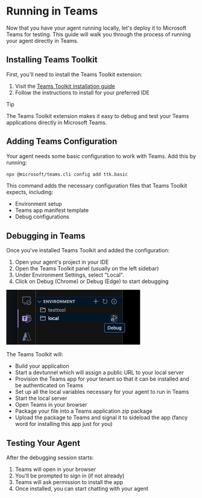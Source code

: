 # Running in Teams

Now that you have your agent running locally, let's deploy it to Microsoft Teams for testing. This guide will walk you through the process of running your agent directly in Teams.

## Installing Teams Toolkit

First, you'll need to install the Teams Toolkit extension:

1. Visit the [Teams Toolkit installation guide](https://learn.microsoft.com/en-us/microsoftteams/platform/toolkit/install-teams-toolkit?tabs=vscode)
2. Follow the instructions to install for your preferred IDE

> [!TIP]
> The Teams Toolkit extension makes it easy to debug and test your Teams applications directly in Microsoft Teams.

## Adding Teams Configuration

Your agent needs some basic configuration to work with Teams. Add this by running:

```bash
npx @microsoft/teams.cli config add ttk.basic
```

This command adds the necessary configuration files that Teams Toolkit expects, including:

- Environment setup
- Teams app manifest template
- Debug configurations

## Debugging in Teams

Once you've installed Teams Toolkit and added the configuration:

1. Open your agent's project in your IDE
2. Open the Teams Toolkit panel (usually on the left sidebar)
3. Under Environment Settings, select "Local".
4. Click on Debug (Chrome) or Debug (Edge) to start debugging

![Teams Toolkit](teams-toolkit.png)

The Teams Toolkit will:

- Build your application
- Start a devtunnel which will assign a public URL to your local server
- Provision the Teams app for your tenant so that it can be installed and be authenticated on Teams
- Set up all the local variables necessary for your agent to run in Teams
- Start the local server
- Open Teams in your browser
- Package your file into a Teams application zip package
- Upload the package to Teams and signal it to sideload the app (fancy word for installing this app just for you)

## Testing Your Agent

After the debugging session starts:

1. Teams will open in your browser
2. You'll be prompted to sign in (if not already)
3. Teams will ask permission to install the app
4. Once installed, you can start chatting with your agent
